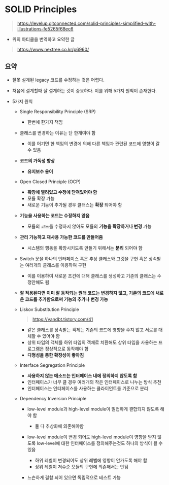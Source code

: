 # SOLID Principles

> https://levelup.gitconnected.com/solid-principles-simplified-with-illustrations-fe5265f68ec6

- 위의 아티클을 번역하고 요약한 글

> https://www.nextree.co.kr/p6960/

## 요약

- 잘못 설계된 legacy 코드를 수정하는 것은 어렵다.

- 처음에 설계할때 잘 설계하는 것이 중요하다. 이를 위해 5가지 원칙이 존재한다.

- 5가지 원칙

  - Single Responsibility Principle (SRP)

    - 한번에 한가지 책임
  - 클래스를 변경하는 이유는 단 한개여야 함
    - 이를 어기면 한 책임의 변경에 의해 다른 책임과 관련된 코드에 영향이 갈 수 있음
  - **코드의 가독성 향상**
    - **유지보수 용이**
  
  - Open Closed Principle (OCP)
  
    - **확장에 열려있고 수정에 닫혀있어야 함**
    - 모듈 확장 가능
    - 새로운 기능이 추가될 경우 클래스는 **확장** 되어야 함
  - **기능을 사용하는 코드는 수정하지 않음**
      - 모듈의 코드를 수정하지 않아도 모듈의 **기능을 확장하거나 변경** 가능
  - **관리 가능하고 재사용 가능한 코드를 만들어줌**
    - 시스템의 행동을 확장시키도록 만들기 위해서는 **분리** 되어야 함
  - Switch 문을 하나의 인터페이스 혹은 추상 클래스와 그것을 구현 혹은 상속받는 여러개의 클래스를 이용하여 구현
      - 이를 이용하여 새로운 조건에 대해 클래스를 생성하고 기존의 클래스는 수정안해도 됨
  - **잘 적용된다면 이미 잘 동작되는 원래 코드는 변경하지 않고, 기존의 코드에 새로운 코드를 추가함으로써 기능의 추가나 변경 가능**
  
  - Liskov Substitution Principle

    > https://vandbt.tistory.com/41

    - 같은 클래스를 상속받는 객체는 기존의 코드에 영향을 주지 않고 서로를 대체할 수 있어야 함
    - 상위 타입의 객체를 하위 타입의 객체로 치환해도 상위 타입을 사용하는 프로그램은 정상적으로 동작해야 함
    - **다형성을 통한 확장성이 좋아짐**
  
  - Interface Segregation Principle
  
    - **사용하지 않는 메소드는 인터페이스 내에 정의하지 않도록 함**
    - 인터페이스가 너무 클 경우 여러개의 작은 인터페이스로 나누는 방식 추천
    - 인터페이스는 인터페이스를 사용하는 클라이언트를 기준으로 분리
  
  - Dependency Inversion Principle
  
    - low-level module과 high-level module이 밀접하게 결합되지 않도록 해야 함
    
      - 둘 다 추상화에 의존해야함
    
    - low-level module이 변경 되어도 high-level module이 영향을 받지 않도록 low-level에 대한 인터페이스를 정의해주는것도 하나의 방식이 될 수 있음
    
      - 하위 레벨이 변경되어도 상위 레벨에 영향이 안가도록 해야 함
      - 상위 레벨이 저수준 모듈의 구현에 의존해서는 안됨
    
    - 느슨하게 결합 되어 있으면 독립적으로 테스트 가능
    
      

